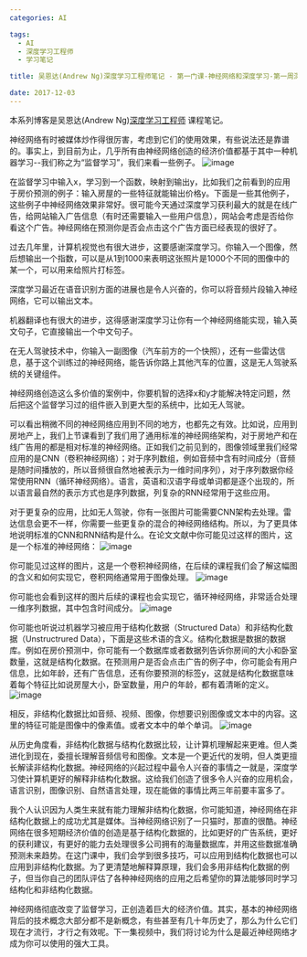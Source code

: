 ```yaml
---
categories: AI

tags: 
  - AI
  - 深度学习工程师
  - 学习笔记

title: 吴恩达(Andrew Ng)深度学习工程师笔记 - 第一门课-神经网络和深度学习-第一周深度学习概论-第三节：用神经网络进行监督学习

date: 2017-12-03
---
```


本系列博客是吴恩达(Andrew Ng)[深度学习工程师](http://mooc.study.163.com/smartSpec/detail/1001319001.htm) 课程笔记。

神经网络有时被媒体炒作得很厉害，考虑到它们的使用效果，有些说法还是靠谱的。事实上，到目前为止，几乎所有由神经网络创造的经济价值都基于其中一种机器学习--我们称之为“监督学习”，我们来看一些例子。
![image](http://blog.geekidentity.com/images/deeplearning_AndrewNg/week_1/supervised_learning.PNG)

在监督学习中输入x，学习到一个函数，映射到输出y，比如我们之前看到的应用于房价预测的例子：输入房屋的一些特征就能输出价格y。下面是一些其他例子，这些例子中神经网络效果非常好。很可能今天通过深度学习获利最大的就是在线广告，给网站输入广告信息（有时还需要输入一些用户信息），网站会考虑是否给你看这个广告。神经网络在预测你是否会点击这个广告方面已经表现的很好了。

过去几年里，计算机视觉也有很大进步，这要感谢深度学习。你输入一个图像，然后想输出一个指数，可以是从1到1000来表明这张照片是1000个不同的图像中的某一个，可以用来给照片打标签。

深度学习最近在语音识别方面的进展也是令人兴奋的，你可以将音频片段输入神经网络，它可以输出文本。

机器翻译也有很大的进步，这得感谢深度学习让你有一个神经网络能实现，输入英文句子，它直接输出一个中文句子。

在无人驾驶技术中，你输入一副图像（汽车前方的一个快照），还有一些雷达信息，基于这个训练过的神经网络，能告诉你路上其他汽车的位置，这是无人驾驶系统的关键组件。

神经网络创造这么多价值的案例中，你要机智的选择x和y才能解决特定问题，然后把这个监督学习过的组件嵌入到更大型的系统中，比如无人驾驶。

可以看出稍微不同的神经网络应用到不同的地方，也都先之有效。比如说，应用到房地产上，我们上节课看到了我们用了通用标准的神经网络架构，对于房地产和在线广告用的都是相对标准的神经网络。正如我们之前见到的，图像领域里我们经常应用的是CNN（卷积神经网络）；对于序列数组，例如音频中含有时间成分（音频是随时间播放的，所以音频很自然地被表示为一维时间序列），对于序列数据你经常使用RNN（循环神经网络）。语言，英语和汉语字母或单词都是逐个出现的，所以语言最自然的表示方式也是序列数据，列复杂的RNN经常用于这些应用。

对于更复杂的应用，比如无人驾驶，你有一张图片可能需要CNN架构去处理。雷达信息会更不一样，你需要一些更复杂的混合的神经网络结构。所以，为了更具体地说明标准的CNN和RNN结构是什么。在论文文献中你可能见过这样的图片，这是一个标准的神经网络：
![image](http://blog.geekidentity.com/images/deeplearning_AndrewNg/week_1/standard_nn.png)

你可能见过这样的图片，这是一个卷积神经网络，在后续的课程我们会了解这幅图的含义和如何实现它，卷积网络通常用于图像处理。
![image](http://blog.geekidentity.com/images/deeplearning_AndrewNg/week_1/convolutional_nn.png)

你可能也会看到这样的图片后续的课程也会实现它，循环神经网络，非常适合处理一维序列数据，其中包含时间成分。
![image](http://blog.geekidentity.com/images/deeplearning_AndrewNg/week_1/recurrent_nn.png)

你可能也听说过机器学习被应用于结构化数据（Structured Data）和非结构化数据（Unstructrured Data），下面是这些术语的含义。结构化数据是数据的数据库。例如在房价预测中，你可能有一个数据库或者数据列告诉你房间的大小和卧室数量，这就是结构化数据。在预测用户是否会点击广告的例子中，你可能会有用户信息，比如年龄，还有广告信息，还有你要预测的标签y，这就是结构化数据意味着每个特征比如说房屋大小，卧室数量，用户的年龄，都有着清晰的定义。
![image](http://blog.geekidentity.com/images/deeplearning_AndrewNg/week_1/structured_data.png)

相反，非结构化数据比如音频、视频、图像，你想要识别图像或文本中的内容。这里的特征可能是图像中的像素值。或者文本中的单个单词。
![image](http://blog.geekidentity.com/images/deeplearning_AndrewNg/week_1/unstructured_data.png)

从历史角度看，非结构化数据与结构化数据比较，让计算机理解起来更难。但人类进化到现在，委擅长理解音频信号和图像。文本是一个更近代的发明，但人类更擅长解读非结构化数据。神经网络的兴起过程中最令人兴奋的事情之一就是，深度学习使计算机更好的解释非结构化数据。这给我们创造了很多令人兴奋的应用机会，语言识别，图像识别、自然语言处理，现在能做的事情比两三年前要丰富多了。

我个人认识因为人类生来就有能力理解非结构化数据，你可能知道，神经网络在非结构化数据上的成功尤其是媒体。当神经网络识别了一只猫时，那直的很酷。神经网络在很多短期经济价值的创造是基于结构化数据的，比如更好的广告系统，更好的获利建议，有更好的能力去处理很多公司拥有的海量数据库，并用这些数据准确预测未来趋势。在这门课中，我们会学到很多技巧，可以应用到结构化数据也可以应用到非结构化数据。为了更清楚地解释算原理，我们会多用非结构化数据的例子，但当你自己的团队评估了各种神经网络的应用之后希望你的算法能够同时学习结构化和非结构化数据。

神经网络彻底改变了监督学习，正创造着巨大的经济价值。其实，基本的神经网络背后的技术概念大部分都不是新概念，有些甚至有几十年历史了，那么为什么它们现在才流行，才行之有效呢。下一集视频中，我们将讨论为什么是最近神经网络才成为你可以使用的强大工具。